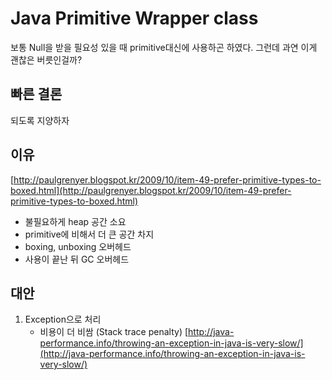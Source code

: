 # Java Primitive Wrapper class

보통 Null을 받을 필요성 있을 때 primitive대신에 사용하곤 하였다. 그런데 과연 이게 괜찮은 버릇인걸까?

## 빠른 결론

되도록 지양하자

## 이유

[http://paulgrenyer.blogspot.kr/2009/10/item-49-prefer-primitive-types-to-boxed.html](http://paulgrenyer.blogspot.kr/2009/10/item-49-prefer-primitive-types-to-boxed.html)

* 불필요하게 heap 공간 소요
* primitive에 비해서 더 큰 공간 차지
* boxing, unboxing 오버헤드
* 사용이 끝난 뒤 GC 오버헤드

## 대안

1. Exception으로 처리
   * 비용이 더 비쌈 \(Stack trace penalty\) [http://java-performance.info/throwing-an-exception-in-java-is-very-slow/](http://java-performance.info/throwing-an-exception-in-java-is-very-slow/)

